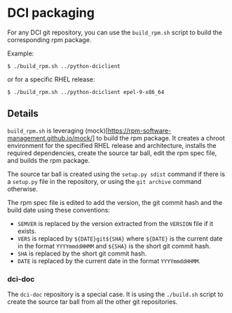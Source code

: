 # DCI packaging

For any DCI git repository, you can use the `build_rpm.sh` script to build the corresponding rpm package.

Example:

```shellsession
$ ./build_rpm.sh ../python-dciclient
```

or for a specific RHEL release:

```shellsession
$ ./build_rpm.sh ../python-dciclient epel-9-x86_64
```

## Details

`build_rpm.sh` is leveraging (mock)[https://rpm-software-management.github.io/mock/] to build the rpm package. It creates a chroot environment for the specified RHEL release and architecture, installs the required dependencies, create the source tar ball, edit the rpm spec file, and builds the rpm package.

The source tar ball is created using the `setup.py sdist` command if there is a `setup.py` file in the repository, or using the `git archive` command otherwise.

The rpm spec file is edited to add the version, the git commit hash and the build date using these conventions:

- `SEMVER` is replaced by the version extracted from the `VERSION` file if it exists.
- `VERS` is replaced by `${DATE}git${SHA}` where `${DATE}` is the current date in the format `YYYYmmddHHMM` and `${SHA}` is the short git commit hash.
- `SHA` is replaced by the short git commit hash.
- `DATE` is replaced by the current date in the format `YYYYmmddHHMM`.

### dci-doc

The `dci-doc` repository is a special case. It is using the `./build.sh` script to create the source tar ball from all the other git repositories.
